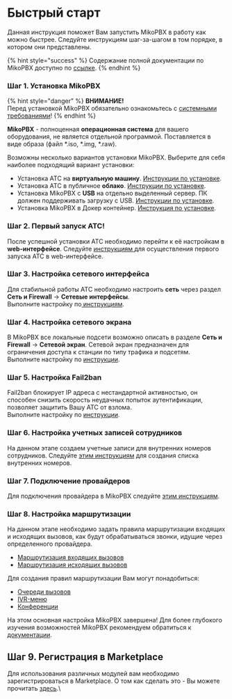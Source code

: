# Быстрый старт

Данная инструкция поможет Вам запустить MikoPBX в работу как можно быстрее. Следуйте инструкциям шаг-за-шагом в том порядке, в котором они представлены.

{% hint style="success" %}
Содержание полной документации по MikoPBX доступно по [ссылке](./).
{% endhint %}

### Шаг 1. Установка MikoPBX <a href="#shag_1_ustanovka_mikopbx" id="shag_1_ustanovka_mikopbx"></a>

{% hint style="danger" %}
**ВНИМАНИЕ!**\
Перед установкой MikoPBX обязательно ознакомьтесь с [системными требованиями](../../readme/system-requirements.md)!
{% endhint %}

**MikoPBX** - полноценная **операционная система** для вашего оборудования, не является отдельной программой. Поставляется в виде образа (файл \*.iso, \*.img, \*.raw).

Возможны несколько вариантов установки MikoPBX. Выберите для себя наиболее подходящий вариант установки:

* Установка АТС на **виртуальную машину**. [Инструкции по установке](../../setup/hypervisor/).
* Установка АТС в публичное **облако**. [Инструкции по установке](../../setup/cloud/).
* Установка MikoPBX с **USB** на отдельно выделенный сервер. ПК должен поддерживать загрузку с USB. [Инструкции по установке](../../setup/bare-metal.md).
* Установка MikoPBX в Докер контейнер. [Инструкция по установке](../../setup/docker/).

### Шаг 2. Первый запуск АТС! <a href="#shag_3_pervyj_zapusk_ats" id="shag_3_pervyj_zapusk_ats"></a>

После успешной установки АТС необходимо перейти к её настройкам в **web-интерфейсе**. Следуйте [инструкциям ](../../readme/getting-to-know-mikopbx.md)для осуществления первого запуска АТС в web-интерфейсе.

### Шаг 3. Настройка сетевого интерфейса <a href="#shag_4_nastrojka_setevogo_interfejsa" id="shag_4_nastrojka_setevogo_interfejsa"></a>

Для стабильной работы АТС необходимо настроить **сеть** через раздел **Сеть и Firewall** → **Сетевые интерфейсы**.\
Выполните настройку по[ инструкциям](../../manual/connectivity/network.md).

### Шаг 4. Настройка сетевого экрана <a href="#shag_6_nastrojka_setevogo_ehkrana" id="shag_6_nastrojka_setevogo_ehkrana"></a>

В MikoPBX все локальные подсети возможно описать в разделе **Сеть и Firewall** → **Сетевой экран**. Сетевой экран предназначен для ограничения доступа к станции по типу трафика и подсетям.\
Выполните настройку по [инструкции](../../manual/connectivity/firewall.md).

### Шаг 5. Настройка Fail2ban <a href="#shag_7_nastrojka_fail2ban" id="shag_7_nastrojka_fail2ban"></a>

Fail2ban блокирует IP адреса с нестандартной активностью, он способен снизить скорость неудачных попыток аутентификации, позволяет защитить Вашу АТС от взлома.\
Выполните настройку по [инструкции](../../manual/connectivity/fail2-ban.md).

### Шаг 6. Настройка учетных записей сотрудников <a href="#shag_8_nastrojka_uchetnyx_zapisej_sotrudnikov" id="shag_8_nastrojka_uchetnyx_zapisej_sotrudnikov"></a>

На данном этапе создаем учетные записи для внутренних номеров сотрудников. Следуйте [этим инструкциям](../../manual/telephony/extensions.md) для создания списка внутренних номеров.

### Шаг 7. Подключение провайдеров <a href="#shag_9_podkljuchenie_provajderov" id="shag_9_podkljuchenie_provajderov"></a>

Для подключения провайдера в MikoPBX следуйте [этим инструкциям](../../manual/routing/providers.md).

### Шаг 8. Настройка маршрутизации <a href="#shag_10_nastrojka_marshrutizacii" id="shag_10_nastrojka_marshrutizacii"></a>

На данном этапе необходимо задать правила маршрутизации входящих и исходящих вызовов, как будут обрабатываться звонки, идущие через определенного провайдера.

* [Маршрутизация входящих вызовов](../../manual/routing/incoming-routing.md)
* [Маршрутизация исходящих вызовов](../../manual/routing/outbound-routing.md)

Для создания правил маршрутизации Вам могут понадобиться:

* [Очереди вызовов](../../manual/telephony/call-queues.md)
* [IVR-меню](../../manual/telephony/ivr-menu.md)
* [Конференции](../../manual/telephony/conference-rooms.md)

На этом основная настройка MikoPBX завершена! Для более глубокого изучения возможностей MikoPBX рекомендуем обратиться к [документации](./).

## Шаг 9. Регистрация в Marketplace

Для использования различных модулей вам необходимо зарегистрироваться в Marketplace. О том как сделать это - Вы можете прочитать [здесь](../../manual/modules/pbx-extension-modules/licensing.md).\
